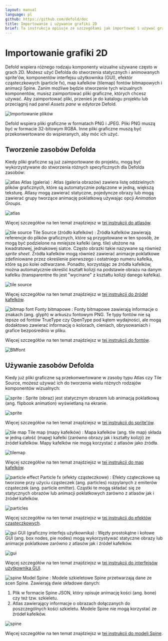 ```yaml
---
layout: manual
language: pl
github: https://github.com/defold/doc
title: Importowanie i używanie grafiki 2D
brief: Ta instrukcja opisuje ze szczegółami jak importować i używać grafiki 2D.
---
```


# Importowanie grafiki 2D

Defold wspiera różnego rodzaju komponenty wizualne używane często w grach 2D. Możesz użyć Defolda do stworzenia statycznych i animowanych sprite'ów, komponentów interfejsu użytkownika (GUI), efektór cząsteczkowych (particle fx), map kafelków (tilemap) fontów bitmapowych i animacji Spine. Zanim możliwe będzie stworzenie tych wizualnych komponentów, musisz zaimportować pliki graficzne, których chcesz używać. Aby zaimportować pliki, przenieś je do katalogu projektu lub przeciągnij nad panel *Assets pane* w edytorze Defold.

![Importowanie plików](/manuals/images/graphics/import.png)

<div class='sidenote' markdown='1'>
Defold wspiera pliki graficzne w formatach PNG i JPEG. Pliki PNG muszą być w formacie 32-bitowym RGBA. Inne pliki graficzne muszą być przekonwertowane do wspieranych, aby móc ich użyć.
</div>


## Tworzenie zasobów Defolda

Kiedy pliki graficzne są już zaimportowane do projektu, mogą być wykorzystywane do stworzenia różnych specyficznych dla Defolda zasobów:

![atlas](/manuals/images/icons/atlas.png) Atlas (galeria)
: Atlas (galeria obrazów) zawiera listę oddzielnych plików graficznych, które są automatycznie połączone w jedną, większą teksturę. Atlasy mogą zawierać statyczne, pojedyncze obrazy lub mogą zawierać grupy tworzące animację poklatkową używając opcji *Animation Groups*.

  ![atlas](/manuals/images/graphics/atlas.png)

Więcej szczegółów na ten temat znajdziejsz w [tej instrukcji do atlasów](/pl/manuals/atlas).

![tile source](/manuals/images/icons/tilesource.png) Tile Source (źródło kafelków)
: Żródła kafelków zawierają referencje do plików graficznych, które są przygotowane w ten sposób, że mogą być podzielone na mniejsze kafelki (ang. tile) ułożone na kwadratowej, jednakowej siatce. Często obrazki takie nazywane są również _sprite sheet_. Źródła kafelków mogą również zawierać animacje poklatkowe zdefiniowane przez określenie pierwszego i ostatniego numeru kafelka, które są po kolei odtwarzane. Ponadto, korzystając ze źródła kafelków, można automatycznie określić kształt kolizji na podstawie obrazu na danym kafelku (transparentne tło jest "wycinane" z kształtu kolizji danego kafelka).

  ![tile source](/manuals/images/graphics/tilesource.png)

Więcej szczegółów na ten temat znajdziejsz w [tej instrukcji do źródeł kafelków](/pl/manuals/tilesource).

![bitmap font](/manuals/images/icons/font.png) Fonty bitmapowe
: Fonty bitmapowe zawierają informacje o znakach (ang. glyph) w arkuszu fontowym PNG. Te typy fontów nie są lepsze od fontów TrueType czy OpenType pod kątem wydajności, ale mogą dodaktowo zawierać informację o kolorach, cieniach, obrysowaniach i grafice bezpośrednio w pliku.

Więcej szczegółów na ten temat znajdziejsz w [tej instrukcji do fontów](/pl/manuals/font/#bitmap-bmfonts).

  ![BMfont](/manuals/images/font/bm_font.png)


## Używanie zasobów Defolda

Kiedy już pliki graficzne są przekonwertowane w zasoby typu Atlas czy Tile Source, możesz używać ich do tworzenia wielu różnych rodzajów komponentów wizualnych:

![sprite](/manuals/images/icons/sprite.png)
: Sprite (obraz) jest statycznym obrazem lub animacją poklatkową (ang. flipbook animation) wyświetlaną na ekranie.

  ![sprite](/manuals/images/graphics/sprite.png)

Więcej szczegółów na ten temat znajdziejsz w [tej instrukcji do sprite'ów](/pl/manuals/sprite).

![tile map](/manuals/images/icons/tilemap.png) Tile map (mapy kafelków)
: Mapa kafelków (ang. tile map) składa w jedną całość (mapę) kafelki (zarówno obrazy jak i kształty kolizji) ze źródeł kafelków. Mapy kafelków nie mogą korzystać z atlasów jako źródła.

  ![tilemap](/manuals/images/graphics/tilemap.png)

Więcej szczegółów na ten temat znajdziejsz w [tej instrukcji do map kafelków](/pl/manuals/tilemap).

![particle effect](/manuals/images/icons/particlefx.png) Particle fx (efekty cząsteczkowe)
: Efekty cząteczkowe są tworzone przy użyciu cząsteczek (ang. particles) rozpylanych z emiterów cząsteczek (ang. particle emitter). Cząstki te mogą składać się ze statycznych obrazów lub animacji poklatkowych zarówno z atlasów jak i źródeł kafelków.

  ![particles](/manuals/images/graphics/particles.png)

Więcej szczegółów na ten temat znajdziejsz w [tej instrukcji do efektów cząsteczkowych](/pl/manuals/particlefx).

![gui](/manuals/images/icons/gui.png) GUI (graficzny interfejs użytkownika)
: Węzły prostokątne i kołowe GUI (ang. box nodes, pie nodes) mogą wykorzystywać statyczne obrazy lub animacje poklatkowe zarówno z atlasów jak i źródeł kafelków.

  ![gui](/manuals/images/graphics/gui.png)

Więcej szczegółów na ten temat znajdziejsz w [tej instrukcji do interfejsów użytkownika GUI](/pl/manuals/gui).

![spine](/manuals/images/icons/spine-model.png) Model Spine
: Modele szkieletowe Spine przetwarzają dane ze scen Spine. Zawierają dwie składowe danych:

  1. Plik w formacie Spine JSON, który opisuje animację kości (ang. bone) czy też tzw. szkieletu.
  2. Atlas zawierający informacje o obrazach dołączanych do poszczególnych kości szkieletu. Modele Spine nie mogą korzystać ze źródeł kafelków.

  ![spine](/manuals/images/graphics/spine.png)

Więcej szczegółów na ten temat znajdziejsz w [tej instrukcji do modeli Spine](/pl/manuals/spinemodel).

